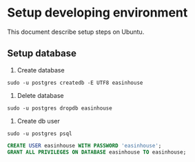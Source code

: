 # Setup developing environment

This document describe setup steps on Ubuntu.

## Setup database

1. Create database
```shell
sudo -u postgres createdb -E UTF8 easinhouse
```

1. Delete database
```shell
sudo -u postgres dropdb easinhouse
```

1. Create db user
```shell
sudo -u postgres psql
```

```sql
CREATE USER easinhouse WITH PASSWORD 'easinhouse';
GRANT ALL PRIVILEGES ON DATABASE easinhouse TO easinhouse;
```



